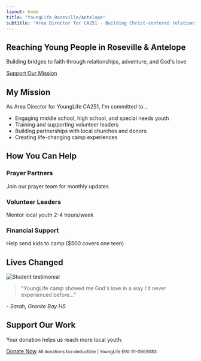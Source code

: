 ```yaml
---
layout: home
title: "YoungLife Roseville/Antelope"
subtitle: "Area Director for CA251 - Building Christ-centered relationships with local youth"
---
```


<section class="hero">
  <div class="hero-content">
    <h1>Reaching Young People in Roseville & Antelope</h1>
    <p>Building bridges to faith through relationships, adventure, and God's love</p>
    <a href="#donate" class="cta-button">Support Our Mission</a>
  </div>
</section>

<section id="about" class="section">
  <h2>My Mission</h2>
  <div class="mission-statement">
    <p>As Area Director for YoungLife CA251, I'm committed to...</p>
    <ul>
      <li>Engaging middle school, high school, and special needs youth</li>
      <li>Training and supporting volunteer leaders</li>
      <li>Building partnerships with local churches and donors</li>
      <li>Creating life-changing camp experiences</li>
    </ul>
  </div>
</section>

<section id="needs" class="section">
  <h2>How You Can Help</h2>
  <div class="needs-grid">
    <div class="need-card">
      <h3>Prayer Partners</h3>
      <p>Join our prayer team for monthly updates</p>
    </div>
    <div class="need-card">
      <h3>Volunteer Leaders</h3>
      <p>Mentor local youth 2-4 hours/week</p>
    </div>
    <div class="need-card">
      <h3>Financial Support</h3>
      <p>Help send kids to camp ($500 covers one teen)</p>
    </div>
  </div>
</section>

<section id="testimonials" class="section">
  <h2>Lives Changed</h2>
  <div class="testimonial-carousel">
    <!-- Testimonial 1 -->
    <div class="testimonial">
      <img src="/assets/images/testimonial1.jpg" alt="Student testimonial">
      <blockquote>"YoungLife camp showed me God's love in a way I'd never experienced before..."</blockquote>
      <cite>- Sarah, Granite Bay HS</cite>
    </div>
    <!-- Add more testimonials -->
  </div>
</section>

<section id="donate" class="section">
  <h2>Support Our Work</h2>
  <div class="donate-cta">
    <p>Your donation helps us reach more local youth:</p>
    <a href="https://giving.younglife.org/[YOUR-LINK]" class="cta-button">Donate Now</a>
    <small>All donations tax-deductible | YoungLife EIN: 91-0663083</small>
  </div>
</section>
